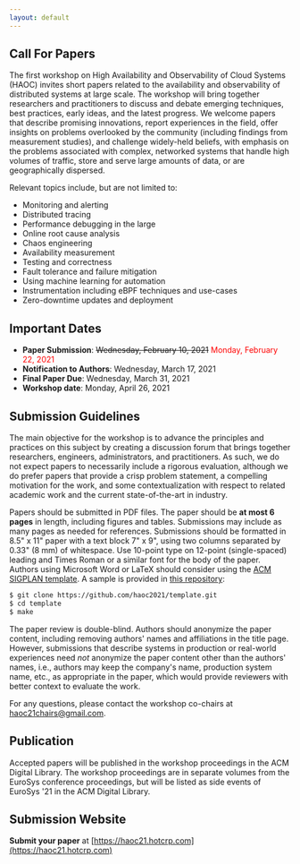 ```yaml
---
layout: default
---
```


<!-- <img class="img-logo" src="assets/image/cloud_aircraft2.png" alt="Cloud Image" style="padding-left: 0px; padding-right: 0px;"> -->

<h2 class="text-primary">Call For Papers</h2>

The first workshop on High Availability and Observability of Cloud Systems
(HAOC) invites short papers related to the availability and observability of
distributed systems at large scale. The workshop will bring together
researchers and practitioners to discuss and debate emerging techniques, best
practices, early ideas, and the latest progress. We welcome papers that
describe promising innovations, report experiences in the field, offer insights
on problems overlooked by the community (including findings from measurement
studies), and challenge widely-held beliefs, with emphasis on the problems
associated with complex, networked systems that handle high volumes of traffic,
store and serve large amounts of data, or are geographically dispersed. 

Relevant topics include, but are not limited to:
* Monitoring and alerting
* Distributed tracing
* Performance debugging in the large
* Online root cause analysis
* Chaos engineering
* Availability measurement
* Testing and correctness
* Fault tolerance and failure mitigation
* Using machine learning for automation 
* Instrumentation including eBPF techniques and use-cases
* Zero-downtime updates and deployment

<h2 class="text-primary">Important Dates</h2>

<ul>
<li><b>Paper Submission</b>: <s>Wednesday, February 10, 2021</s> <span style="color:red">Monday, February 22, 2021</span></li>
<li><b>Notification to Authors</b>: Wednesday, March 17, 2021</li>
<li><b>Final Paper Due</b>: Wednesday, March 31, 2021</li>
<li><b>Workshop date</b>: Monday, April 26, 2021</li>
</ul>

<h2 class="text-primary">Submission Guidelines</h2>

The main objective for the workshop is to advance the principles and practices on
this subject by creating a discussion forum that brings together researchers,
engineers, administrators, and practitioners. As such, we do not expect papers
to necessarily include a rigorous evaluation, although we do prefer papers that
provide a crisp problem statement, a compelling motivation for the work, and
some contextualization with respect to related academic work and the current
state-of-the-art in industry.

Papers should be submitted in PDF files. The paper should be **at most 6 pages** in length, 
including figures and tables. Submissions may include as many pages as needed for references.
Submissions should be formatted in 8.5" x 11" paper with a text block 7" x 9", 
using two columns separated by 0.33" (8 mm) of whitespace. Use 10-point type on 
12-point (single-spaced) leading and Times Roman or a similar font for the 
body of the paper. Authors using Microsoft Word or LaTeX should consider using 
the [ACM SIGPLAN template](https://www.acm.org/publications/proceedings-template).
A sample is provided in [this repository](https://github.com/haoc2021/template.git):

```bash
$ git clone https://github.com/haoc2021/template.git
$ cd template
$ make
```

The paper review is double-blind. Authors should anonymize the paper content, 
including removing authors' names and affiliations in the title page. 
However, submissions that describe systems in production or real-world 
experiences need *not* anonymize the paper content other than the 
authors' names, i.e., authors may keep the company's name, production 
system name, etc., as appropriate in the paper, which would provide 
reviewers with better context to evaluate the work.

For any questions, please contact the workshop co-chairs at [haoc21chairs@gmail.com](mailto:haoc21chairs@gmail.com).

<h2 class="text-primary">Publication</h2>

Accepted papers will be published in the workshop proceedings in the ACM Digital 
Library. The workshop proceedings are in separate volumes from the EuroSys 
conference proceedings, but will be listed as side events of EuroSys '21
in the ACM Digital Library.

<h2 class="text-primary">Submission Website</h2>

**Submit your paper** at [https://haoc21.hotcrp.com](https://haoc21.hotcrp.com)

